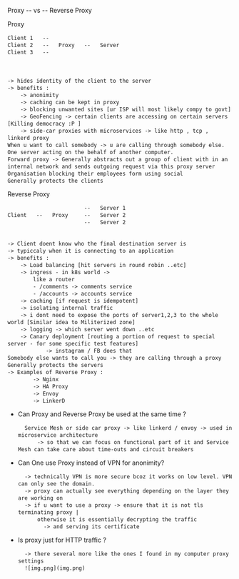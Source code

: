 Proxy -- vs -- Reverse Proxy

Proxy

    Client 1   --
    Client 2   --   Proxy   --   Server 
    Client 3   --

    

    -> hides identity of the client to the server
    -> benefits : 
        -> anonimity
        -> caching can be kept in proxy 
        -> blocking unwanted sites [ur ISP will most likely compy to govt] 
        -> GeoFencing -> certain clients are accessing on certain servers [Killing democracy :P ]
        -> side-car proxies with microservices -> like http , tcp , linkerd proxy
    When u want to call somebody -> u are calling through somebody else.
    One server acting on the behalf of another computer.
    Forward proxy -> Generally abstracts out a group of client with in an internal network and sends outgoing request via this proxy server
    Organisation blocking their employees form using social
    Generally protects the clients

Reverse Proxy

                            --   Server 1
    Client   --   Proxy     --   Server 2 
                            --   Server 2 

    
    -> Client doent know who the final destination server is
    -> typiccaly when it is connecting to an application
    -> benefits :
        -> Load balancing [hit servers in round robin ..etc]
        -> ingress - in k8s world -> 
            like a router
            - /comments -> comments service  
            - /accounts -> accounts service  
        -> caching [if request is idempotent]
        -> isolating internal traffic
        -> i dont need to expose the ports of server1,2,3 to the whole world [Similar idea to Militerized zone]
        -> logging -> which server went down ..etc
        -> Canary deployment [routing a portion of request to special server - for some specific test features]
                -> instagram / FB does that
    Somebody else wants to call you -> they are calling through a proxy
    Generally protects the servers
    -> Examples of Reverse Proxy :
            -> Nginx
            -> HA Proxy
            -> Envoy
            -> LinkerD

* Can Proxy and Reverse Proxy be used at the same time ?
    
        Service Mesh or side car proxy -> like linkerd / envoy -> used in microservice architecture 
            -> so that we can focus on functional part of it and Service Mesh can take care about time-outs and circuit breakers
      
* Can One use Proxy instead of VPN for anonimity?
    
        -> technically VPN is more secure bcoz it works on low level. VPN can only see the domain.
        -> proxy can actually see everything depending on the layer they are working on
        -> if u want to use a proxy -> ensure that it is not tls terminating proxy | 
            otherwise it is essentially decrypting the traffic 
              -> and serving its certificate 

* Is proxy just for HTTP traffic ?
  
        -> there several more like the ones I found in my computer proxy settings 
        ![img.png](img.png)

    